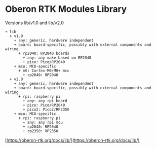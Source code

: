 # Oberon RTK Modules Library

Versions lib/v1.0 and lib/v2.0

```
+ lib
  + v1.0
    + any: generic, hardware independent
    + board: board-specific, possibly with external components and wiring
      + rp2040: RP2040 boards
        + any: any make based on RP2040
        + pico: Pico/RP2040
    + mcu: MCU-specific
      + m0: Cortex-M0/M0+ mcu
        + rp2040: RP2040
  + v2.0
    + any: generic, hardware independent
    + board: board-specific, possibly with external components and wiring
      + rpi: raspberry pi
        + any: any rpi board
        + pico: Pico/RP2040
        + pico2: Pico2/RP2350
    + mcu: MCU-specific
      + rpi: raspberry pi
        + any: any rpi mcu
        + rp2040: RP2040
        + rp2350: RP2350
```

[https://oberon-rtk.org/docs/lib/](https://oberon-rtk.org/docs/lib/)

